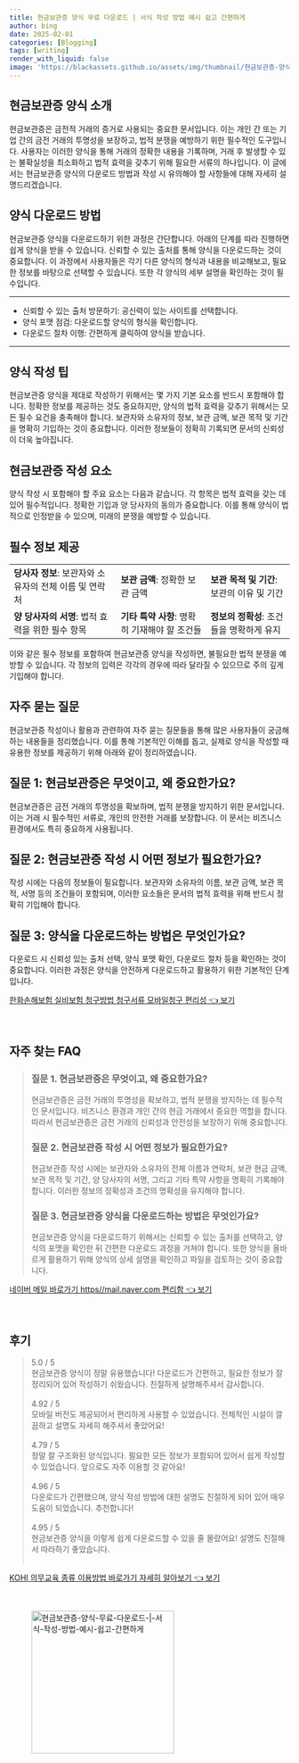 ```yaml
---
title: 현금보관증 양식 무료 다운로드 | 서식 작성 방법 예시 쉽고 간편하게
author: bing
date: 2025-02-01
categories: [Blogging]
tags: [writing]
render_with_liquid: false
image: 'https://blackassets.github.io/assets/img/thumbnail/현금보관증-양식-무료-다운로드-|-서식-작성-방법-예시-쉽고-간편하게.webp'
---
```



<h2 id='현금보관증_양식_소개'>현금보관증 양식 소개</h2>

<p>현금보관증은 금전적 거래의 증거로 사용되는 중요한 문서입니다. 이는 개인 간 또는 기업 간의 금전 거래의 투명성을 보장하고, 법적 분쟁을 예방하기 위한 필수적인 도구입니다. 사용자는 이러한 양식을 통해 거래의 정확한 내용을 기록하며, 거래 후 발생할 수 있는 불확실성을 최소화하고 법적 효력을 갖추기 위해 필요한 서류의 하나입니다. 이 글에서는 현금보관증 양식의 다운로드 방법과 작성 시 유의해야 할 사항들에 대해 자세히 설명드리겠습니다.</p>

<h2 id='양식_다운로드_방법'>양식 다운로드 방법</h2>

<p>현금보관증 양식을 다운로드하기 위한 과정은 간단합니다. 아래의 단계를 따라 진행하면 쉽게 양식을 받을 수 있습니다. 신뢰할 수 있는 출처를 통해 양식을 다운로드하는 것이 중요합니다. 이 과정에서 사용자들은 각기 다른 양식의 형식과 내용을 비교해보고, 필요한 정보를 바탕으로 선택할 수 있습니다. 또한 각 양식의 세부 설명을 확인하는 것이 필수입니다.</p>

<hr />

<ul>
    <li>신뢰할 수 있는 출처 방문하기: 공신력이 있는 사이트를 선택합니다.</li>
    <li>양식 포맷 점검: 다운로드할 양식의 형식을 확인합니다.</li>
    <li>다운로드 절차 이행: 간편하게 클릭하여 양식을 받습니다.</li>
</ul>

<hr />

<h2 id='양식_작성_팁'>양식 작성 팁</h2>

<p>현금보관증 양식을 제대로 작성하기 위해서는 몇 가지 기본 요소를 반드시 포함해야 합니다. 정확한 정보를 제공하는 것도 중요하지만, 양식의 법적 효력을 갖추기 위해서는 모든 필수 요건을 충족해야 합니다. 보관자와 소유자의 정보, 보관 금액, 보관 목적 및 기간을 명확히 기입하는 것이 중요합니다. 이러한 정보들이 정확히 기록되면 문서의 신뢰성이 더욱 높아집니다.</p>

<h2 id='현금보관증_작성_요소'>현금보관증 작성 요소</h2>

<p>양식 작성 시 포함해야 할 주요 요소는 다음과 같습니다. 각 항목은 법적 효력을 갖는 데 있어 필수적입니다. 정확한 기입과 양 당사자의 동의가 중요합니다. 이를 통해 양식이 법적으로 인정받을 수 있으며, 미래의 분쟁을 예방할 수 있습니다.</p>

<h2 id='필수_정보_제공'>필수 정보 제공</h2>

<table>
    <tr>
        <td><b>당사자 정보</b>: 보관자와 소유자의 전체 이름 및 연락처</td>
        <td><b>보관 금액</b>: 정확한 보관 금액</td>
        <td><b>보관 목적 및 기간</b>: 보관의 이유 및 기간</td>
    </tr>
    <tr>
        <td><b>양 당사자의 서명</b>: 법적 효력을 위한 필수 항목</td>
        <td><b>기타 특약 사항</b>: 명확히 기재해야 할 조건들</td>
        <td><b>정보의 정확성</b>: 조건들을 명확하게 유지</td>
    </tr>
</table>

<p>이와 같은 필수 정보를 포함하여 현금보관증 양식을 작성하면, 불필요한 법적 분쟁을 예방할 수 있습니다. 각 정보의 입력은 각각의 경우에 따라 달라질 수 있으므로 주의 깊게 기입해야 합니다.</p>

<h2 id='자주_묻는_질문'>자주 묻는 질문</h2>

<p>현금보관증 작성이나 활용과 관련하여 자주 묻는 질문들을 통해 많은 사용자들이 궁금해 하는 내용들을 정리했습니다. 이를 통해 기본적인 이해를 돕고, 실제로 양식을 작성할 때 유용한 정보를 제공하기 위해 아래와 같이 정리하였습니다.</p>

<h2 id='질문_1'>질문 1: 현금보관증은 무엇이고, 왜 중요한가요?</h2>

<p>현금보관증은 금전 거래의 투명성을 확보하며, 법적 분쟁을 방지하기 위한 문서입니다. 이는 거래 시 필수적인 서류로, 개인의 안전한 거래를 보장합니다. 이 문서는 비즈니스 환경에서도 특히 중요하게 사용됩니다.</p>

<h2 id='질문_2'>질문 2: 현금보관증 작성 시 어떤 정보가 필요한가요?</h2>

<p>작성 시에는 다음의 정보들이 필요합니다. 보관자와 소유자의 이름, 보관 금액, 보관 목적, 서명 등의 조건들이 포함되며, 이러한 요소들은 문서의 법적 효력을 위해 반드시 정확히 기입해야 합니다.</p>

<h2 id='질문_3'>질문 3: 양식을 다운로드하는 방법은 무엇인가요?</h2>

<p>다운로드 시 신뢰성 있는 출처 선택, 양식 포맷 확인, 다운로드 절차 등을 확인하는 것이 중요합니다. 이러한 과정은 양식을 안전하게 다운로드하고 활용하기 위한 기본적인 단계입니다.</p>


<p><a class="click-button" title="한화손해보험 실비보험 청구방법 청구서류 모바일청구 편리성" href="https://blackassets.github.io/posts/%ED%95%9C%ED%99%94%EC%86%90%ED%95%B4%EB%B3%B4%ED%97%98-%EC%8B%A4%EB%B9%84%EB%B3%B4%ED%97%98-%EC%B2%AD%EA%B5%AC%EB%B0%A9%EB%B2%95-%EC%B2%AD%EA%B5%AC%EC%84%9C%EB%A5%98-%EB%AA%A8%EB%B0%94%EC%9D%BC%EC%B2%AD%EA%B5%AC-%ED%8E%B8%EB%A6%AC%EC%84%B1/" rel="dofollow">한화손해보험 실비보험 청구방법 청구서류 모바일청구 편리성 👈 보기</a></p><br>
<h2 id='자주_찾는_FAQ'>자주 찾는 FAQ</h2>
<div itemscope="" itemtype="https://schema.org/FAQPage"> 
<blockquote> 
<div itemscope="" itemprop="mainEntity" itemtype="https://schema.org/Question"> 
<h3 itemprop="name">질문 1. 현금보관증은 무엇이고, 왜 중요한가요?</h3> 
<div itemscope="" itemprop="acceptedAnswer" itemtype="https://schema.org/Answer"> 
<span itemprop="text"> 
<p>현금보관증은 금전 거래의 투명성을 확보하고, 법적 분쟁을 방지하는 데 필수적인 문서입니다. 비즈니스 환경과 개인 간의 현금 거래에서 중요한 역할을 합니다. 따라서 현금보관증은 금전 거래의 신뢰성과 안전성을 보장하기 위해 중요합니다.</p> 
</span> 
</div> 
</div> 
<div itemscope="" itemprop="mainEntity" itemtype="https://schema.org/Question"> 
<h3 itemprop="name">질문 2. 현금보관증 작성 시 어떤 정보가 필요한가요?</h3> 
<div itemscope="" itemprop="acceptedAnswer" itemtype="https://schema.org/Answer"> 
<span itemprop="text"> 
<p>현금보관증 작성 시에는 보관자와 소유자의 전체 이름과 연락처, 보관 현금 금액, 보관 목적 및 기간, 양 당사자의 서명, 그리고 기타 특약 사항을 명확히 기록해야 합니다. 이러한 정보의 정확성과 조건의 명확성을 유지해야 합니다.</p> 
</span> 
</div> 
</div> 
<div itemscope="" itemprop="mainEntity" itemtype="https://schema.org/Question"> 
<h3 itemprop="name">질문 3. 현금보관증 양식을 다운로드하는 방법은 무엇인가요?</h3> 
<div itemscope="" itemprop="acceptedAnswer" itemtype="https://schema.org/Answer"> 
<span itemprop="text"> 
<p>현금보관증 양식을 다운로드하기 위해서는 신뢰할 수 있는 출처를 선택하고, 양식의 포맷을 확인한 뒤 간편한 다운로드 과정을 거쳐야 합니다. 또한 양식을 올바르게 활용하기 위해 양식의 상세 설명을 확인하고 파일을 검토하는 것이 중요합니다.</p> 
</span> 
</div> 
</div> 
</blockquote> 
</div>
<p><a class="click-button" title="네이버 메일 바로가기 https//mail.naver.com 편리함" href="https://blackassets.github.io/posts/%EB%84%A4%EC%9D%B4%EB%B2%84-%EB%A9%94%EC%9D%BC-%EB%B0%94%EB%A1%9C%EA%B0%80%EA%B8%B0-httpsmail.naver.com-%ED%8E%B8%EB%A6%AC%ED%95%A8/" rel="dofollow">네이버 메일 바로가기 https//mail.naver.com 편리함 👈 보기</a></p><br>
<h2 id='후기'>후기</h2>
<div itemscope itemtype="https://schema.org/Product">
  <blockquote>
  <div itemprop="review" itemscope itemtype="https://schema.org/Review">
      <div itemprop="reviewRating" itemscope itemtype="https://schema.org/Rating"> <span itemprop="ratingValue">5.0</span> / <span itemprop="bestRating">5</span> </div>
      <span itemprop="reviewBody">현금보관증 양식이 정말 유용했습니다! 다운로드가 간편하고, 필요한 정보가 잘 정리되어 있어 작성하기 쉬웠습니다. 친절하게 설명해주셔서 감사합니다.</span>
  </div>
  <br>
  <div itemprop="review" itemscope itemtype="https://schema.org/Review">
      <div itemprop="reviewRating" itemscope itemtype="https://schema.org/Rating"> <span itemprop="ratingValue">4.92</span> / <span itemprop="bestRating">5</span> </div>
      <span itemprop="reviewBody">모바일 버전도 제공되어서 편리하게 사용할 수 있었습니다. 전체적인 시설이 깔끔하고 설명도 자세히 해주셔서 좋았어요!</span>
  </div>
  <br>
  <div itemprop="review" itemscope itemtype="https://schema.org/Review">
      <div itemprop="reviewRating" itemscope itemtype="https://schema.org/Rating"> <span itemprop="ratingValue">4.79</span> / <span itemprop="bestRating">5</span> </div>
      <span itemprop="reviewBody">정말 잘 구조화된 양식입니다. 필요한 모든 정보가 포함되어 있어서 쉽게 작성할 수 있었습니다. 앞으로도 자주 이용할 것 같아요!</span>
  </div>
  <br>
  <div itemprop="review" itemscope itemtype="https://schema.org/Review">
      <div itemprop="reviewRating" itemscope itemtype="https://schema.org/Rating"> <span itemprop="ratingValue">4.96</span> / <span itemprop="bestRating">5</span> </div>
      <span itemprop="reviewBody">다운로드가 간편했으며, 양식 작성 방법에 대한 설명도 친절하게 되어 있어 매우 도움이 되었습니다. 추천합니다!</span>
  </div>
  <br>
  <div itemprop="review" itemscope itemtype="https://schema.org/Review">
      <div itemprop="reviewRating" itemscope itemtype="https://schema.org/Rating"> <span itemprop="ratingValue">4.95</span> / <span itemprop="bestRating">5</span> </div>
      <span itemprop="reviewBody">현금보관증 양식을 이렇게 쉽게 다운로드할 수 있을 줄 몰랐어요! 설명도 친절해서 따라하기 좋았습니다.</span>
  </div>
  <br>
  </blockquote>
</div>
<p><a class="click-button" title="KOHI 의무교육 종류 이용방법 바로가기 자세히 알아보기" href="https://blackassets.github.io/posts/KOHI-%EC%9D%98%EB%AC%B4%EA%B5%90%EC%9C%A1-%EC%A2%85%EB%A5%98-%EC%9D%B4%EC%9A%A9%EB%B0%A9%EB%B2%95-%EB%B0%94%EB%A1%9C%EA%B0%80%EA%B8%B0-%EC%9E%90%EC%84%B8%ED%9E%88-%EC%95%8C%EC%95%84%EB%B3%B4%EA%B8%B0/" rel="dofollow">KOHI 의무교육 종류 이용방법 바로가기 자세히 알아보기 👈 보기</a></p><br>
<figure class="image"><img src="https://blackassets.github.io/assets/img/thumbnail/현금보관증-양식-무료-다운로드-|-서식-작성-방법-예시-쉽고-간편하게.webp" alt="현금보관증-양식-무료-다운로드-|-서식-작성-방법-예시-쉽고-간편하게" width="256" height="256"></figure>